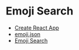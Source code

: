 # Emoji Search

- [Create React App](https://github.com/facebook/create-react-app)
- [emoji.json](https://www.npmjs.com/package/emoji.json)
- [Emoji Search](https://github.com/ahfarmer/emoji-search)
